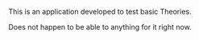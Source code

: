 This is an application developed to test basic Theories.

Does not happen to be able to anything for it right now.
